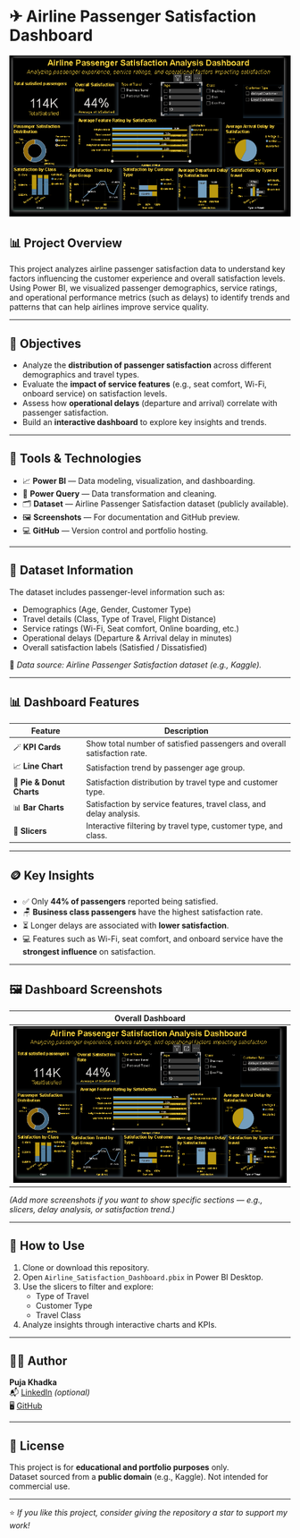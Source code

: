 # ✈ Airline Passenger Satisfaction Dashboard

![Dashboard Preview](images/dashboard_screenshot.png)

## 📊 Project Overview
This project analyzes airline passenger satisfaction data to understand key factors influencing the customer experience and overall satisfaction levels.  
Using Power BI, we visualized passenger demographics, service ratings, and operational performance metrics (such as delays) to identify trends and patterns that can help airlines improve service quality.

---

## 🧭 Objectives
- Analyze the **distribution of passenger satisfaction** across different demographics and travel types.  
- Evaluate the **impact of service features** (e.g., seat comfort, Wi-Fi, onboard service) on satisfaction levels.  
- Assess how **operational delays** (departure and arrival) correlate with passenger satisfaction.  
- Build an **interactive dashboard** to explore key insights and trends.

---

## 🧰 Tools & Technologies
- 📈 **Power BI** — Data modeling, visualization, and dashboarding.  
- 🧮 **Power Query** — Data transformation and cleaning.  
- 🗂 **Dataset** — Airline Passenger Satisfaction dataset (publicly available).  
- 🖼 **Screenshots** — For documentation and GitHub preview.  
- 💻 **GitHub** — Version control and portfolio hosting.

---

## 🧾 Dataset Information
The dataset includes passenger-level information such as:
- Demographics (Age, Gender, Customer Type)
- Travel details (Class, Type of Travel, Flight Distance)
- Service ratings (Wi-Fi, Seat comfort, Online boarding, etc.)
- Operational delays (Departure & Arrival delay in minutes)
- Overall satisfaction labels (Satisfied / Dissatisfied)

📌 *Data source: Airline Passenger Satisfaction dataset (e.g., Kaggle).*

---

## 📊 Dashboard Features

| Feature | Description |
|---------|-------------|
| 🪄 **KPI Cards** | Show total number of satisfied passengers and overall satisfaction rate. |
| 📈 **Line Chart** | Satisfaction trend by passenger age group. |
| 🥧 **Pie & Donut Charts** | Satisfaction distribution by travel type and customer type. |
| 📊 **Bar Charts** | Satisfaction by service features, travel class, and delay analysis. |
| 🧭 **Slicers** | Interactive filtering by travel type, customer type, and class. |

---

## 🪙 Key Insights
- ✅ Only **44% of passengers** reported being satisfied.  
- 🪑 **Business class passengers** have the highest satisfaction rate.  
- ⏳ Longer delays are associated with **lower satisfaction**.  
- 💻 Features such as Wi-Fi, seat comfort, and onboard service have the **strongest influence** on satisfaction.

---

## 🖼 Dashboard Screenshots

| Overall Dashboard |
|-------------------|
| ![Full Dashboard](images/dashboard_screenshot.png) |

*(Add more screenshots if you want to show specific sections — e.g., slicers, delay analysis, or satisfaction trend.)*

---

## 🚀 How to Use
1. Clone or download this repository.  
2. Open `Airline_Satisfaction_Dashboard.pbix` in Power BI Desktop.  
3. Use the slicers to filter and explore:
   - Type of Travel
   - Customer Type
   - Travel Class
4. Analyze insights through interactive charts and KPIs.

---

## 🧑‍💻 Author
**Puja Khadka**  
📬 [LinkedIn](#) *(optional)*  
🖥 [GitHub](https://github.com/poozakhadka33)

---

## 📝 License
This project is for **educational and portfolio purposes** only.  
Dataset sourced from a **public domain** (e.g., Kaggle). Not intended for commercial use.

---

⭐ *If you like this project, consider giving the repository a star to support my work!*
